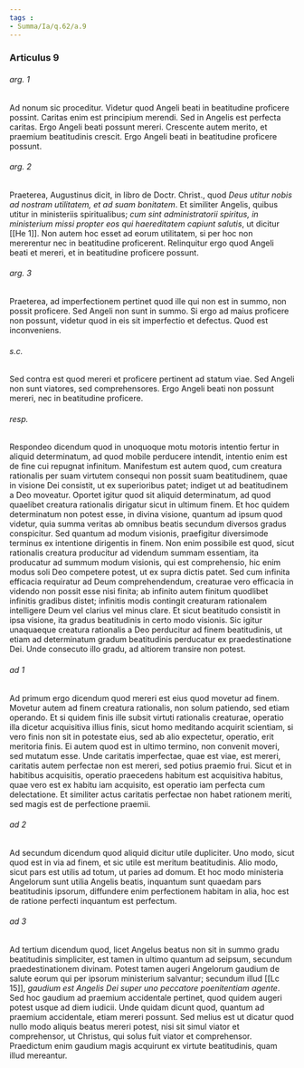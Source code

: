 ```yaml
---
tags : 
- Summa/Ia/q.62/a.9
---
```


### Articulus 9

###### arg. 1
Ad nonum sic proceditur. Videtur quod Angeli beati in beatitudine proficere possint. Caritas enim est principium merendi. Sed in Angelis est perfecta caritas. Ergo Angeli beati possunt mereri. Crescente autem merito, et praemium beatitudinis crescit. Ergo Angeli beati in beatitudine proficere possunt.

###### arg. 2
Praeterea, Augustinus dicit, in libro de Doctr. Christ., quod *Deus utitur nobis ad nostram utilitatem, et ad suam bonitatem*. Et similiter Angelis, quibus utitur in ministeriis spiritualibus; *cum sint administratorii spiritus, in ministerium missi propter eos qui haereditatem capiunt salutis*, ut dicitur [[He 1]]. Non autem hoc esset ad eorum utilitatem, si per hoc non mererentur nec in beatitudine proficerent. Relinquitur ergo quod Angeli beati et mereri, et in beatitudine proficere possunt.

###### arg. 3
Praeterea, ad imperfectionem pertinet quod ille qui non est in summo, non possit proficere. Sed Angeli non sunt in summo. Si ergo ad maius proficere non possunt, videtur quod in eis sit imperfectio et defectus. Quod est inconveniens.

###### s.c.
Sed contra est quod mereri et proficere pertinent ad statum viae. Sed Angeli non sunt viatores, sed comprehensores. Ergo Angeli beati non possunt mereri, nec in beatitudine proficere.

###### resp.
Respondeo dicendum quod in unoquoque motu motoris intentio fertur in aliquid determinatum, ad quod mobile perducere intendit, intentio enim est de fine cui repugnat infinitum. Manifestum est autem quod, cum creatura rationalis per suam virtutem consequi non possit suam beatitudinem, quae in visione Dei consistit, ut ex superioribus patet; indiget ut ad beatitudinem a Deo moveatur. Oportet igitur quod sit aliquid determinatum, ad quod quaelibet creatura rationalis dirigatur sicut in ultimum finem. Et hoc quidem determinatum non potest esse, in divina visione, quantum ad ipsum quod videtur, quia summa veritas ab omnibus beatis secundum diversos gradus conspicitur. Sed quantum ad modum visionis, praefigitur diversimode terminus ex intentione dirigentis in finem. Non enim possibile est quod, sicut rationalis creatura producitur ad videndum summam essentiam, ita producatur ad summum modum visionis, qui est comprehensio, hic enim modus soli Deo competere potest, ut ex supra dictis patet. Sed cum infinita efficacia requiratur ad Deum comprehendendum, creaturae vero efficacia in videndo non possit esse nisi finita; ab infinito autem finitum quodlibet infinitis gradibus distet; infinitis modis contingit creaturam rationalem intelligere Deum vel clarius vel minus clare. Et sicut beatitudo consistit in ipsa visione, ita gradus beatitudinis in certo modo visionis. Sic igitur unaquaeque creatura rationalis a Deo perducitur ad finem beatitudinis, ut etiam ad determinatum gradum beatitudinis perducatur ex praedestinatione Dei. Unde consecuto illo gradu, ad altiorem transire non potest.

###### ad 1
Ad primum ergo dicendum quod mereri est eius quod movetur ad finem. Movetur autem ad finem creatura rationalis, non solum patiendo, sed etiam operando. Et si quidem finis ille subsit virtuti rationalis creaturae, operatio illa dicetur acquisitiva illius finis, sicut homo meditando acquirit scientiam, si vero finis non sit in potestate eius, sed ab alio expectetur, operatio, erit meritoria finis. Ei autem quod est in ultimo termino, non convenit moveri, sed mutatum esse. Unde caritatis imperfectae, quae est viae, est mereri, caritatis autem perfectae non est mereri, sed potius praemio frui. Sicut et in habitibus acquisitis, operatio praecedens habitum est acquisitiva habitus, quae vero est ex habitu iam acquisito, est operatio iam perfecta cum delectatione. Et similiter actus caritatis perfectae non habet rationem meriti, sed magis est de perfectione praemii.

###### ad 2
Ad secundum dicendum quod aliquid dicitur utile dupliciter. Uno modo, sicut quod est in via ad finem, et sic utile est meritum beatitudinis. Alio modo, sicut pars est utilis ad totum, ut paries ad domum. Et hoc modo ministeria Angelorum sunt utilia Angelis beatis, inquantum sunt quaedam pars beatitudinis ipsorum, diffundere enim perfectionem habitam in alia, hoc est de ratione perfecti inquantum est perfectum.

###### ad 3
Ad tertium dicendum quod, licet Angelus beatus non sit in summo gradu beatitudinis simpliciter, est tamen in ultimo quantum ad seipsum, secundum praedestinationem divinam. Potest tamen augeri Angelorum gaudium de salute eorum qui per ipsorum ministerium salvantur; secundum illud [[Lc 15]], *gaudium est Angelis Dei super uno peccatore poenitentiam agente*. Sed hoc gaudium ad praemium accidentale pertinet, quod quidem augeri potest usque ad diem iudicii. Unde quidam dicunt quod, quantum ad praemium accidentale, etiam mereri possunt. Sed melius est ut dicatur quod nullo modo aliquis beatus mereri potest, nisi sit simul viator et comprehensor, ut Christus, qui solus fuit viator et comprehensor. Praedictum enim gaudium magis acquirunt ex virtute beatitudinis, quam illud mereantur.

